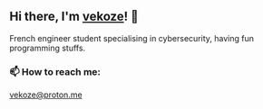 ## Hi there, I'm [vekoze](https://vekoze.xyz)! 👋

French engineer student specialising in cybersecurity, having fun programming stuffs.

### 📫 How to reach me:

vekoze@proton.me

<!--
**Vekoze/vekoze** is a ✨ _special_ ✨ repository because its `README.md` (this file) appears on your GitHub profile.

Here are some ideas to get you started:

- 🔭 I’m currently working on ...
- 🌱 I’m currently learning ...
- 👯 I’m looking to collaborate on ...
- 🤔 I’m looking for help with ...
- 💬 Ask me about ...
- 📫 How to reach me: ...
- 😄 Pronouns: ...
- ⚡ Fun fact: ...
-->
